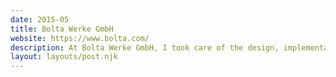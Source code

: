 ```yaml
---
date: 2015-05
title: Bolta Werke GmbH
website: https://www.bolta.com/
description: At Bolta Werke GmbH, I took care of the design, implementation and rollout of a new intranet as well as the test phase of an in-house collaboration software.
layout: layouts/post.njk
---
```


